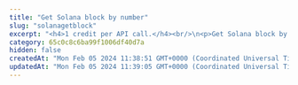 ```yaml
---
title: "Get Solana block by number"
slug: "solanagetblock"
excerpt: "<h4>1 credit per API call.</h4><br/>\n<p>Get Solana block by block hash or block number. <br/>\nYou can find full data description here - <a target=\"blank\" href=\"https://docs.solana.com/developing/clients/jsonrpc-api#getblock\">https://docs.solana.com/developing/clients/jsonrpc-api#getblock</a>\n</p>"
category: 65c0c8c6ba99f1006df40d7a
hidden: false
createdAt: "Mon Feb 05 2024 11:38:51 GMT+0000 (Coordinated Universal Time)"
updatedAt: "Mon Feb 05 2024 11:39:05 GMT+0000 (Coordinated Universal Time)"
---
```

